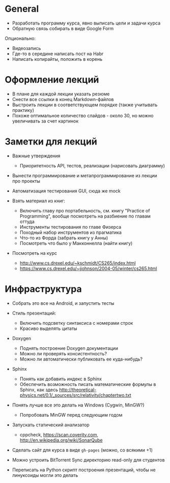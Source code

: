 # General
  - Разработать программу курса, явно выписать цели и задачи курса
  - Обратную связь собирать в виде Google Form

Опционально:
  - Видеозапись
  - Где-то в середине написать пост на Habr
  - Написать копирайты, положить в корень

# Оформление лекций
  - В плане для каждой лекции указать резюме
  - Снести все ссылки в конец Markdown-файлов
  - Выстроить лекции в соответствующем порядке (также учитывать практику)
  - Похоже оптимальное количество слайдов - около 30,
    но можно увеличивать за счет картинок

# Заметки для лекций
  - Важные утверждения
    - Приоритетность API, тестов, реализации (нарисовать диаграмму)

  - Вынести программирование и метапрограммирование из лекции про проекты
  - Автоматизация тестирования GUI, сюда же mock

  - Взять материал из книг:
    - Включить главу про портабельность, см. книгу "Practice of Programming",
      вообще посмотреть на разбиение по главам оттуда
    - Инструменты тестирования по главе Физерса
    - Походный набор инструментов из прагматика
    - Что-то из Форда (забрать книгу у Анны)
    - Посмотреть что было у Макконнелла (найти книгу)

  - Посмотреть на курс
    - <http://www.cs.drexel.edu/~kschmidt/CS265/index.html>
    - <https://www.cs.drexel.edu/~jjohnson/2004-05/winter/cs265.html>

# Инфраструктура
  - Собрать это все на Android, и запустить тесты
  - Стиль презентаций:
    - Включить подсветку синтаксиса с номерами строк
    - Красиво выделять цитаты

  - Doxygen
    - Поднять построение Doxygen документации
    - Можно ли проверять консистентность?
    - Можно ли автоматически публиковать ее куда-нибудь?
  - Sphinx
    - Понять как добавить индекс в Sphinx
    - Обеспечить возможность писать математические формулы в Sphinx, как здесь
      <http://theoretical-physics.net/0.1/_sources/src/relativity/chaptertwo.txt>
  - Понять лучше все это делать на Windows (Cygwin, MinGW?)
    - Попробовать MinGW перед следующим годом
  - Запускать статический анализатор
    - cppcheck, <https://scan.coverity.com>, <http://en.wikipedia.org/wiki/SonarQube>
  - Сделать сайт для курса в виде `gh-pages` (можно, со всякими +1)
  - Можно устроить BitTorrent Sync директорию read-only для студентов
  - Переписать на Python скрипт построения презентаций, чтобы не линуксоиды
    могли это делать